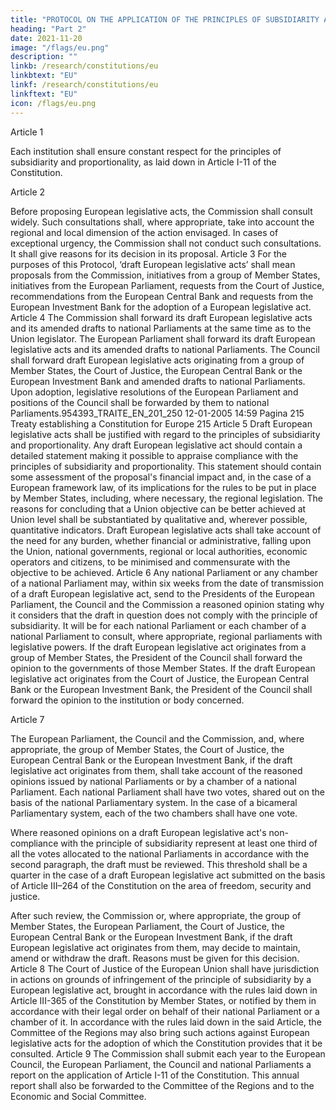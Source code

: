 ```yaml
---
title: "PROTOCOL ON THE APPLICATION OF THE PRINCIPLES OF SUBSIDIARITY AND PROPORTIONALITY"
heading: "Part 2"
date: 2021-11-20
image: "/flags/eu.png"
description: ""
linkb: /research/constitutions/eu
linkbtext: "EU"
linkf: /research/constitutions/eu
linkftext: "EU"
icon: /flags/eu.png
---
```




<!-- THE HIGH CONTRACTING PARTIES,
WISHING to ensure that decisions are taken as closely as possible to the citizens of the Union;
RESOLVED to establish the conditions for the application of the principles of subsidiarity and proportionality, as laid
down in Article I-11 of the Constitution, and to establish a system for monitoring the application of those principles,
HAVE AGREED UPON the following provisions, which shall be annexed to the Treaty establishing a Constitution for
Europe: -->

Article 1

Each institution shall ensure constant respect for the principles of subsidiarity and proportionality, as
laid down in Article I-11 of the Constitution.

Article 2

Before proposing European legislative acts, the Commission shall consult widely. Such consultations
shall, where appropriate, take into account the regional and local dimension of the action envisaged.
In cases of exceptional urgency, the Commission shall not conduct such consultations. It shall give
reasons for its decision in its proposal.
Article 3
For the purposes of this Protocol, ‘draft European legislative acts’ shall mean proposals from the
Commission, initiatives from a group of Member States, initiatives from the European Parliament,
requests from the Court of Justice, recommendations from the European Central Bank and requests
from the European Investment Bank for the adoption of a European legislative act.
Article 4
The Commission shall forward its draft European legislative acts and its amended drafts to national
Parliaments at the same time as to the Union legislator.
The European Parliament shall forward its draft European legislative acts and its amended drafts to
national Parliaments.
The Council shall forward draft European legislative acts originating from a group of Member States,
the Court of Justice, the European Central Bank or the European Investment Bank and amended
drafts to national Parliaments.
Upon adoption, legislative resolutions of the European Parliament and positions of the Council shall
be forwarded by them to national Parliaments.954393_TRAITE_EN_201_250
12-01-2005
14:59
Pagina 215
Treaty establishing a Constitution for Europe
215
Article 5
Draft European legislative acts shall be justified with regard to the principles of subsidiarity and
proportionality. Any draft European legislative act should contain a detailed statement making it
possible to appraise compliance with the principles of subsidiarity and proportionality.
This statement should contain some assessment of the proposal's financial impact and, in the case
of a European framework law, of its implications for the rules to be put in place by Member States,
including, where necessary, the regional legislation. The reasons for concluding that a Union objective
can be better achieved at Union level shall be substantiated by qualitative and, wherever possible,
quantitative indicators. Draft European legislative acts shall take account of the need for any burden,
whether financial or administrative, falling upon the Union, national governments, regional or local
authorities, economic operators and citizens, to be minimised and commensurate with the objective
to be achieved.
Article 6
Any national Parliament or any chamber of a national Parliament may, within six weeks from the
date of transmission of a draft European legislative act, send to the Presidents of the European
Parliament, the Council and the Commission a reasoned opinion stating why it considers that the
draft in question does not comply with the principle of subsidiarity. It will be for each national
Parliament or each chamber of a national Parliament to consult, where appropriate, regional
parliaments with legislative powers.
If the draft European legislative act originates from a group of Member States, the President of the
Council shall forward the opinion to the governments of those Member States.
If the draft European legislative act originates from the Court of Justice, the European Central Bank or
the European Investment Bank, the President of the Council shall forward the opinion to the
institution or body concerned.

Article 7

The European Parliament, the Council and the Commission, and, where appropriate, the group of
Member States, the Court of Justice, the European Central Bank or the European Investment Bank, if
the draft legislative act originates from them, shall take account of the reasoned opinions issued by
national Parliaments or by a chamber of a national Parliament.
Each national Parliament shall have two votes, shared out on the basis of the national Parliamentary
system. In the case of a bicameral Parliamentary system, each of the two chambers shall have
one vote.

Where reasoned opinions on a draft European legislative act's non-compliance with the principle of
subsidiarity represent at least one third of all the votes allocated to the national Parliaments in
accordance with the second paragraph, the draft must be reviewed. This threshold shall be a quarter
in the case of a draft European legislative act submitted on the basis of Article III–264 of the
Constitution on the area of freedom, security and justice.

After such review, the Commission or, where appropriate, the group of Member States, the European
Parliament, the Court of Justice, the European Central Bank or the European Investment Bank, if the
draft European legislative act originates from them, may decide to maintain, amend or withdraw the
draft. Reasons must be given for this decision.
Article 8
The Court of Justice of the European Union shall have jurisdiction in actions on grounds of
infringement of the principle of subsidiarity by a European legislative act, brought in accordance with
the rules laid down in Article III-365 of the Constitution by Member States, or notified by them in
accordance with their legal order on behalf of their national Parliament or a chamber of it.
In accordance with the rules laid down in the said Article, the Committee of the Regions may also
bring such actions against European legislative acts for the adoption of which the Constitution
provides that it be consulted.
Article 9
The Commission shall submit each year to the European Council, the European Parliament, the
Council and national Parliaments a report on the application of Article I-11 of the Constitution. This
annual report shall also be forwarded to the Committee of the Regions and to the Economic and
Social Committee.


